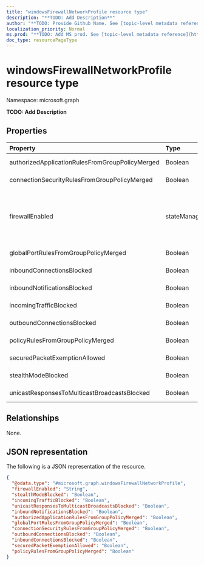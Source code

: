 ```yaml
---
title: "windowsFirewallNetworkProfile resource type"
description: "**TODO: Add Description**"
author: "**TODO: Provide Github Name. See [topic-level metadata reference](https://msgo.azurewebsites.net/add/document/guidelines/metadata.html#topic-level-metadata)**"
localization_priority: Normal
ms.prod: "**TODO: Add MS prod. See [topic-level metadata reference](https://msgo.azurewebsites.net/add/document/guidelines/metadata.html#topic-level-metadata)**"
doc_type: resourcePageType
---
```


# windowsFirewallNetworkProfile resource type


Namespace: microsoft.graph

**TODO: Add Description**

## Properties
|Property|Type|Description|
|:---|:---|:---|
|authorizedApplicationRulesFromGroupPolicyMerged|Boolean|**TODO: Add Description**|
|connectionSecurityRulesFromGroupPolicyMerged|Boolean|**TODO: Add Description**|
|firewallEnabled|stateManagementSetting|**TODO: Add Description**. Possible values are: `notConfigured`, `blocked`, `allowed`.|
|globalPortRulesFromGroupPolicyMerged|Boolean|**TODO: Add Description**|
|inboundConnectionsBlocked|Boolean|**TODO: Add Description**|
|inboundNotificationsBlocked|Boolean|**TODO: Add Description**|
|incomingTrafficBlocked|Boolean|**TODO: Add Description**|
|outboundConnectionsBlocked|Boolean|**TODO: Add Description**|
|policyRulesFromGroupPolicyMerged|Boolean|**TODO: Add Description**|
|securedPacketExemptionAllowed|Boolean|**TODO: Add Description**|
|stealthModeBlocked|Boolean|**TODO: Add Description**|
|unicastResponsesToMulticastBroadcastsBlocked|Boolean|**TODO: Add Description**|

## Relationships
None.

## JSON representation
The following is a JSON representation of the resource.
<!-- {
  "blockType": "resource",
  "@odata.type": "microsoft.graph.windowsFirewallNetworkProfile"
}
-->
``` json
{
  "@odata.type": "#microsoft.graph.windowsFirewallNetworkProfile",
  "firewallEnabled": "String",
  "stealthModeBlocked": "Boolean",
  "incomingTrafficBlocked": "Boolean",
  "unicastResponsesToMulticastBroadcastsBlocked": "Boolean",
  "inboundNotificationsBlocked": "Boolean",
  "authorizedApplicationRulesFromGroupPolicyMerged": "Boolean",
  "globalPortRulesFromGroupPolicyMerged": "Boolean",
  "connectionSecurityRulesFromGroupPolicyMerged": "Boolean",
  "outboundConnectionsBlocked": "Boolean",
  "inboundConnectionsBlocked": "Boolean",
  "securedPacketExemptionAllowed": "Boolean",
  "policyRulesFromGroupPolicyMerged": "Boolean"
}
```

